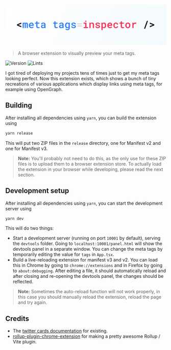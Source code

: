 <center><img src=".github/banner.png" /></center>

> A browser extension to visually preview your meta tags.

![Version](https://img.shields.io/github/package-json/v/chrrs/meta-tags-inspector?style=flat-square)
![Lints](https://img.shields.io/github/checks-status/chrrs/meta-tags-inspector/master?style=flat-square)

I got tired of deploying my projects tens of times just to get my meta tags looking perfect. Now this extension exists, which shows a bunch of tiny recreations of various applications which display links using meta tags, for example using OpenGraph.

## Building

After installing all dependencies using `yarn`, you can build the extension using

```sh
yarn release
```

This will put two ZIP files in the `release` directory, one for Manifest v2 and one for Manifest v3.

> **Note:** You'll probably not need to do this, as the only use for these ZIP files is to upload them to a browser extension store. To actually load the extension in your browser while developing, please read the next section.

## Development setup

After installing all dependencies using `yarn`, you can start the development server using

```sh
yarn dev
```

This will do two things:

-   Start a development server (running on port `10001` by default), serving the `devtools` folder. Going to `localhost:10001/panel.html` will show the devtools panel in a separate window. You can change the meta tags by temporarily editing the value for `tags` in `App.tsx`.
-   Build a live-reloading extension for manifest v3 and v2. You can load this in Chrome by going to `chrome://extensions` and in Firefox by going to `about:debugging`. After editing a file, it should automatically reload and after closing and re-opening the devtools panel, the changes should be reflected.

> **Note:** Sometimes the auto-reload function will not work properly, in this case you should manually reload the extension, reload the page and try again.

## Credits

-   The [twitter cards documentation](https://developer.twitter.com/en/docs/twitter-for-websites/cards/overview/abouts-cards) for existing.
-   [rollup-plugin-chrome-extension](https://github.com/extend-chrome/rollup-plugin-chrome-extension/) for making a pretty awesome Rollup / Vite plugin.
